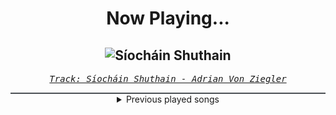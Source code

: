 <div align="center"> 
<h1>Now Playing...</h1>

![Síocháin Shuthain](https://i.scdn.co/image/ab67616d00001e02d29c422296da4633c160fccb)
--
_<samp><a href="https://open.spotify.com/track/2SDdCmgq9xyZOririRNPAd">Track: Síocháin Shuthain - Adrian Von Ziegler</a></samp>_

<div style="border: 1px #4B5054 solid"></div>
<details>
  <summary>
    Previous played songs
  </summary>
  <table>
    <thead>
      <tr>
        <th>
          Artist
        </th>
        <th>
          Song
        </th>
        <th>
          Link
        </th>
      </tr>
    </thead>
    <tbody>
      <tr><td>Adrian Von Ziegler</td><td>Síocháin Shuthain</td><td><a href="https://open.spotify.com/track/2SDdCmgq9xyZOririRNPAd">https://open.spotify.com/track/2SDdCmgq9xyZOririRNPAd</a></td></tr><tr><td>Adrian Von Ziegler</td><td>Fable</td><td><a href="https://open.spotify.com/track/7oXqz75LxNjo3bVbSq84hu">https://open.spotify.com/track/7oXqz75LxNjo3bVbSq84hu</a></td></tr><tr><td>Adrian Von Ziegler</td><td>Tale of Silthârea</td><td><a href="https://open.spotify.com/track/32QotUROEaBt8xmZQYPNbQ">https://open.spotify.com/track/32QotUROEaBt8xmZQYPNbQ</a></td></tr><tr><td>Adrian Von Ziegler</td><td>Walking with the Ancestors</td><td><a href="https://open.spotify.com/track/68NVflOyj4utcnqj9ZpvAJ">https://open.spotify.com/track/68NVflOyj4utcnqj9ZpvAJ</a></td></tr><tr><td>Adrian Von Ziegler</td><td>Aboard the Stormcrow</td><td><a href="https://open.spotify.com/track/2HGFxtLdpeQplFKzKDx7MV">https://open.spotify.com/track/2HGFxtLdpeQplFKzKDx7MV</a></td></tr><tr><td>Adrian Von Ziegler</td><td>Dreamseer</td><td><a href="https://open.spotify.com/track/4rzIfR7s8wOcYokzoUrmrP">https://open.spotify.com/track/4rzIfR7s8wOcYokzoUrmrP</a></td></tr><tr><td>Adrian Von Ziegler</td><td>Sword of Kings</td><td><a href="https://open.spotify.com/track/4V0qjnqjCMkHBs6uWWSfBD">https://open.spotify.com/track/4V0qjnqjCMkHBs6uWWSfBD</a></td></tr><tr><td>Adrian Von Ziegler</td><td>Forest Rites</td><td><a href="https://open.spotify.com/track/3G6uWmuhnmxi7NPffOO6fu">https://open.spotify.com/track/3G6uWmuhnmxi7NPffOO6fu</a></td></tr><tr><td>Adrian Von Ziegler</td><td>From the Age of Pirates</td><td><a href="https://open.spotify.com/track/3tTPQQ2UaBCDfFMFCeFQjn">https://open.spotify.com/track/3tTPQQ2UaBCDfFMFCeFQjn</a></td></tr><tr><td>Adrian Von Ziegler</td><td>Freedom</td><td><a href="https://open.spotify.com/track/4AGRx2HvEjc1pOqo6p2orT">https://open.spotify.com/track/4AGRx2HvEjc1pOqo6p2orT</a></td></tr><tr><td>Jordan Feliz</td><td>Changed</td><td><a href="https://open.spotify.com/track/6GzdPnUPONHWFyUSRwN0QB">https://open.spotify.com/track/6GzdPnUPONHWFyUSRwN0QB</a></td></tr><tr><td>Bury Tomorrow</td><td>The Torch</td><td><a href="https://open.spotify.com/track/1DL0Gy06kaca1NyvSlk5N8">https://open.spotify.com/track/1DL0Gy06kaca1NyvSlk5N8</a></td></tr><tr><td>Northlane</td><td>Bloodline</td><td><a href="https://open.spotify.com/track/2MrmBl3qmsA26YPvaiSvmW">https://open.spotify.com/track/2MrmBl3qmsA26YPvaiSvmW</a></td></tr><tr><td>As I Lay Dying</td><td>Redefined</td><td><a href="https://open.spotify.com/track/3JKIEqhpdNrM82JGzDMn4r">https://open.spotify.com/track/3JKIEqhpdNrM82JGzDMn4r</a></td></tr><tr><td>Issues</td><td>Tapping Out</td><td><a href="https://open.spotify.com/track/7JHiaf9Lk9WMI8BuGZQDFj">https://open.spotify.com/track/7JHiaf9Lk9WMI8BuGZQDFj</a></td></tr><tr><td>Ice Nine Kills</td><td>A Grave Mistake - Live From SiriusXM</td><td><a href="https://open.spotify.com/track/3FGrFKfl9gkRFqIv4djCDw">https://open.spotify.com/track/3FGrFKfl9gkRFqIv4djCDw</a></td></tr><tr><td>Motionless In White</td><td>Voices</td><td><a href="https://open.spotify.com/track/0SnvI0twJ1Mnh0rJlBRrf0">https://open.spotify.com/track/0SnvI0twJ1Mnh0rJlBRrf0</a></td></tr><tr><td>Motionless In White</td><td>Reincarnate</td><td><a href="https://open.spotify.com/track/4vVUoi4U6ikqH2wIoE2fmG">https://open.spotify.com/track/4vVUoi4U6ikqH2wIoE2fmG</a></td></tr><tr><td>Scott Benson Band</td><td>Requiem for a Dream</td><td><a href="https://open.spotify.com/track/1lycZ6BCUETp0NauGdZbsm">https://open.spotify.com/track/1lycZ6BCUETp0NauGdZbsm</a></td></tr><tr><td>Raizer</td><td>Explode</td><td><a href="https://open.spotify.com/track/6zY7DGYzGrkniOU1PxaK4h">https://open.spotify.com/track/6zY7DGYzGrkniOU1PxaK4h</a></td></tr>
    </tbody>
  </table>
</details>

</div>
